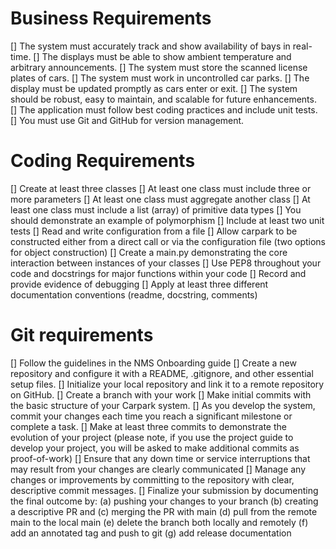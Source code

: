 


# Business Requirements
[]	The system must accurately track and show availability of bays in real-time.
[]	The displays must be able to show ambient temperature and arbitrary announcements.
[]	The system must store the scanned license plates of cars.
[]	The system must work in uncontrolled car parks.
[]	The display must be updated promptly as cars enter or exit.
[]	The system should be robust, easy to maintain, and scalable for future enhancements.
[]	The application must follow best coding practices and include unit tests.
[]	You must use Git and GitHub for version management. 



# Coding Requirements
[]	Create at least three classes
[]	At least one class must include three or more parameters
[]	At least one class must aggregate another class
[]	At least one class must include a list (array) of primitive data types
[]	You should demonstrate an example of polymorphism
[]	Include at least two unit tests
[]	Read and write configuration from a file
[]	Allow carpark to be constructed either from a direct call or via the configuration file (two options for object construction)
[]	Create a main.py demonstrating the core interaction between instances of your classes
[]	Use PEP8 throughout your code and docstrings for major functions within your code
[]	Record and provide evidence of debugging
[]	Apply at least three different documentation conventions (readme, docstring, comments)



# Git requirements
[]	Follow the guidelines in the NMS Onboarding guide
[]	Create a new repository and configure it with a README, .gitignore, and other essential setup files.
[]	Initialize your local repository and link it to a remote repository on GitHub.
[]	Create a branch with your work
[]	Make initial commits with the basic structure of your Carpark system.
[]	As you develop the system, commit your changes each time you reach a significant milestone or complete a task.
[]	Make at least three commits to demonstrate the evolution of your project (please note, if you use the project guide to develop your project, you will be asked to make additional commits as proof-of-work)
[]	Ensure that any down time or service interruptions that may result from your changes are clearly communicated
[]	Manage any changes or improvements by committing to the repository with clear, descriptive commit messages.
[]	Finalize your submission by documenting the final outcome by: 
	(a) pushing your changes to your branch 
	(b) creating a descriptive PR and 
	(c) merging the PR with main
	(d) pull from the remote main to the local main
	(e) delete the branch both locally and remotely
	(f) add an annotated tag and push to git
	(g) add release documentation

